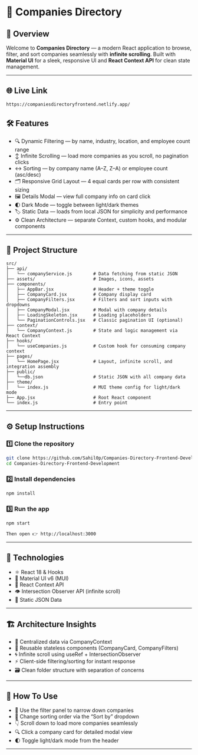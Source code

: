 # 🚀 Companies Directory

## 🌟 Overview
Welcome to **Companies Directory** — a modern React application to browse, filter, and sort companies seamlessly with **infinite scrolling**.
Built with **Material UI** for a sleek, responsive UI and **React Context API** for clean state management.

---

## 🌐 Live Link
```bash
https://companiesdirectoryfrontend.netlify.app/
```

## 🛠️ Features
- 🔍  Dynamic Filtering — by name, industry, location, and employee count range
- ↕️  Infinite Scrolling — load more companies as you scroll, no pagination clicks
- ↔️  Sorting — by company name (A–Z, Z–A) or employee count (asc/desc)
- 🗂️  Responsive Grid Layout — 4 equal cards per row with consistent sizing
- 🖼️  Details Modal — view full company info on card click
- 🌓  Dark Mode — toggle between light/dark themes
- 🏷️  Static Data — loads from local JSON for simplicity and performance
- ⚙️  Clean Architecture — separate Context, custom hooks, and modular components  

---

## 📂 Project Structure
```text
src/
├── api/
│   └── companyService.js        # Data fetching from static JSON
├── assets/                      # Images, icons, assets
├── components/
│   ├── AppBar.jsx               # Header + theme toggle
│   ├── CompanyCard.jsx          # Company display card
│   ├── CompanyFilters.jsx       # Filters and sort inputs with dropdowns
│   ├── CompanyModal.jsx         # Modal with company details
│   ├── LoadingSkeleton.jsx      # Loading placeholders
│   └── PaginationControls.jsx   # Classic pagination UI (optional)
├── context/
│   └── CompanyContext.js        # State and logic management via React Context
├── hooks/
│   └── useCompanies.js          # Custom hook for consuming company context
├── pages/
│   └── HomePage.jsx             # Layout, infinite scroll, and integration assembly
├── public/
│   └──db.json                   # Static JSON with all company data
├── theme/
│   └── index.js                 # MUI theme config for light/dark mode
├── App.jsx                      # Root React component
└── index.js                     # Entry point
```

---

## ⚙️ Setup Instructions

### 1️⃣ Clone the repository
```bash
git clone https://github.com/Sahil0p/Companies-Directory-Frontend-Development
cd Companies-Directory-Frontend-Development
```

### 2️⃣ Install dependencies
```bash
npm install
```
### 3️⃣ Run the app
```bash
npm start

Then open 👉 http://localhost:3000
```
---

## 🧰 Technologies
- ⚛️  React 18 & Hooks
- 🎨  Material UI v6 (MUI)
- 🧩  React Context API
- 👁️  Intersection Observer API (infinite scroll)
- 💾  Static JSON Data

---

## 🏗️ Architecture Insights
- 📌  Centralized data via CompanyContext
- 🧱  Reusable stateless components (CompanyCard, CompanyFilters)
- 🌀  Infinite scroll using useRef + IntersectionObserver
- ⚡  Client-side filtering/sorting for instant response
- 🗃️  Clean folder structure with separation of concerns

---

## 🎯 How To Use
- 📝  Use the filter panel to narrow down companies
- 🔀  Change sorting order via the “Sort by” dropdown
- 👇  Scroll down to load more companies seamlessly
- 🔍  Click a company card for detailed modal view
- 🌓  Toggle light/dark mode from the header

---
